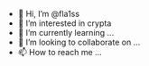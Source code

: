 - 👋 Hi, I’m @fla1ss
- 👀 I’m interested in crypta
- 🌱 I’m currently learning ...
- 💞️ I’m looking to collaborate on ...
- 📫 How to reach me ...

<!---
fla1ss/fla1ss is a ✨ special ✨ repository because its `README.md` (this file) appears on your GitHub profile.
You can click the Preview link to take a look at your changes.
--->
